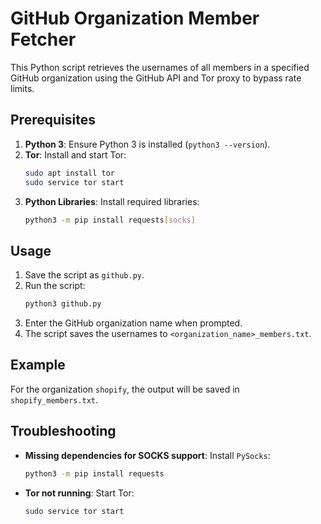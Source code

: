 # GitHub Organization Member Fetcher

This Python script retrieves the usernames of all members in a specified GitHub organization using the GitHub API and Tor proxy to bypass rate limits.

## Prerequisites
1. **Python 3**: Ensure Python 3 is installed (`python3 --version`).
2. **Tor**: Install and start Tor:
   ```bash
   sudo apt install tor
   sudo service tor start
   ```
3. **Python Libraries**: Install required libraries:
   ```bash
   python3 -m pip install requests[socks]
   ```

## Usage
1. Save the script as `github.py`.
2. Run the script:
   ```bash
   python3 github.py
   ```
3. Enter the GitHub organization name when prompted.
4. The script saves the usernames to `<organization_name>_members.txt`.

## Example
For the organization `shopify`, the output will be saved in `shopify_members.txt`.

## Troubleshooting
- **Missing dependencies for SOCKS support**: Install `PySocks`:
  ```bash
  python3 -m pip install requests
  ```
- **Tor not running**: Start Tor:
  ```bash
  sudo service tor start
  ```


